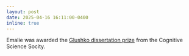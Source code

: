 ```yaml
---
layout: post
date: 2025-04-16 16:11:00-0400
inline: true
---
```


Emalie was awarded the [Glushko dissertation prize](https://cognitivesciencesociety.org/glushko-dissertation-prize/) from the Cognitive Science Socity. 
